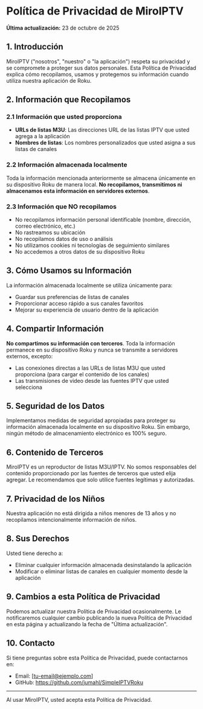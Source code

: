 # Política de Privacidad de MiroIPTV

**Última actualización:** 23 de octubre de 2025

## 1. Introducción

MiroIPTV ("nosotros", "nuestro" o "la aplicación") respeta su privacidad y se compromete a proteger sus datos personales. Esta Política de Privacidad explica cómo recopilamos, usamos y protegemos su información cuando utiliza nuestra aplicación de Roku.

## 2. Información que Recopilamos

### 2.1 Información que usted proporciona

- **URLs de listas M3U**: Las direcciones URL de las listas IPTV que usted agrega a la aplicación
- **Nombres de listas**: Los nombres personalizados que usted asigna a sus listas de canales

### 2.2 Información almacenada localmente

Toda la información mencionada anteriormente se almacena únicamente en su dispositivo Roku de manera local. **No recopilamos, transmitimos ni almacenamos esta información en servidores externos**.

### 2.3 Información que NO recopilamos

- No recopilamos información personal identificable (nombre, dirección, correo electrónico, etc.)
- No rastreamos su ubicación
- No recopilamos datos de uso o análisis
- No utilizamos cookies ni tecnologías de seguimiento similares
- No accedemos a otros datos de su dispositivo Roku

## 3. Cómo Usamos su Información

La información almacenada localmente se utiliza únicamente para:

- Guardar sus preferencias de listas de canales
- Proporcionar acceso rápido a sus canales favoritos
- Mejorar su experiencia de usuario dentro de la aplicación

## 4. Compartir Información

**No compartimos su información con terceros**. Toda la información permanece en su dispositivo Roku y nunca se transmite a servidores externos, excepto:

- Las conexiones directas a las URLs de listas M3U que usted proporciona (para cargar el contenido de los canales)
- Las transmisiones de video desde las fuentes IPTV que usted selecciona

## 5. Seguridad de los Datos

Implementamos medidas de seguridad apropiadas para proteger su información almacenada localmente en su dispositivo Roku. Sin embargo, ningún método de almacenamiento electrónico es 100% seguro.

## 6. Contenido de Terceros

MiroIPTV es un reproductor de listas M3U/IPTV. No somos responsables del contenido proporcionado por las fuentes de terceros que usted elija agregar. Le recomendamos que solo utilice fuentes legítimas y autorizadas.

## 7. Privacidad de los Niños

Nuestra aplicación no está dirigida a niños menores de 13 años y no recopilamos intencionalmente información de niños.

## 8. Sus Derechos

Usted tiene derecho a:

- Eliminar cualquier información almacenada desinstalando la aplicación
- Modificar o eliminar listas de canales en cualquier momento desde la aplicación

## 9. Cambios a esta Política de Privacidad

Podemos actualizar nuestra Política de Privacidad ocasionalmente. Le notificaremos cualquier cambio publicando la nueva Política de Privacidad en esta página y actualizando la fecha de "Última actualización".

## 10. Contacto

Si tiene preguntas sobre esta Política de Privacidad, puede contactarnos en:

- Email: [tu-email@ejemplo.com]
- GitHub: https://github.com/jumahl/SimpleIPTVRoku

---

Al usar MiroIPTV, usted acepta esta Política de Privacidad.
